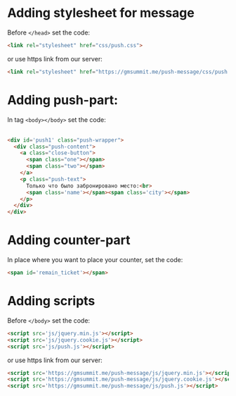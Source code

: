# Adding stylesheet for message
Before <code>\</head></code> set the code:<br>
```html
<link rel="stylesheet" href="css/push.css">
```
or use https link from our server:
```html
<link rel="stylesheet" href="https://gmsummit.me/push-message/css/push.css">
```
# Adding push-part:
In tag <code>\<body>\</body></code> set the code:<br><br>
```html
<div id='push1' class="push-wrapper">
  <div class="push-content">
    <a class="close-button">
      <span class="one"></span>
      <span class="two"></span>
    </a>
    <p class="push-text">
      Только что было забронировано место:<br>
      <span class='name'></span><span class='city'></span>
    </p>
  </div>
</div>
```
# Adding counter-part
In place where you want to place your counter, set the code:
```html
<span id='remain_ticket'></span>
```
# Adding scripts
Before <code>\</body></code> set the code:
```html
<script src='js/jquery.min.js'></script>
<script src='js/jquery.cookie.js'></script>
<script src='js/push.js'></script>
```
or use https link from our server:
```html
<script src='https://gmsummit.me/push-message/js/jquery.min.js'></script>
<script src='https://gmsummit.me/push-message/js/jquery.cookie.js'></script>
<script src='https://gmsummit.me/push-message/js/push.js'></script>
```
